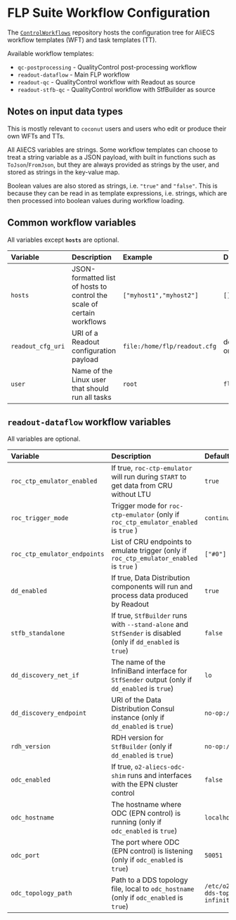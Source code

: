 # FLP Suite Workflow Configuration
The [`ControlWorkflows`](https://github.com/AliceO2Group/ControlWorkflows) repository hosts the configuration tree for AliECS workflow templates (WFT) and task templates (TT).

Available workflow templates:
* `qc-postprocessing` - QualityControl post-processing workflow
* `readout-dataflow` - Main FLP workflow
* `readout-qc` - QualityControl workflow with Readout as source
* `readout-stfb-qc` - QualityControl workflow with StfBuilder as source


## Notes on input data types

This is mostly relevant to `coconut` users and users who edit or produce their own WFTs and TTs.

All AliECS variables are strings. Some workflow templates can choose to treat a string variable as a JSON payload, with built in functions such as `ToJson`/`FromJson`, but they are always provided as strings by the user, and stored as strings in the key-value map.

Boolean values are also stored as strings, i.e. `"true"` and `"false"`. This is because they can be read in as template expressions, i.e. strings, which are then processed into boolean values during workflow loading.

## Common workflow variables

All variables except **`hosts`** are optional.

| Variable | Description | Example | Default |
| :--- | :--- | :--- | :--- |
| `hosts` | JSON-formatted list of hosts to control the scale of certain workflows | `["myhost1","myhost2"]` | `[]` |
| `readout_cfg_uri` | URI of a Readout configuration payload | `file:/home/flp/readout.cfg` | depends on WFT |
| `user` | Name of the Linux user that should run all tasks | `root` | `flp` |


## `readout-dataflow` workflow variables

All variables are optional.

| Variable | Description | Default |
| :--- | :--- | :--- |
| `roc_ctp_emulator_enabled` | If true, `roc-ctp-emulator` will run during `START` to get data from CRU without LTU | `true` |
| `roc_trigger_mode` | Trigger mode for `roc-ctp-emulator` (only if `roc_ctp_emulator_enabled` is `true` ) | `continuous` |
| `roc_ctp_emulator_endpoints` | List of CRU endpoints to emulate trigger (only if `roc_ctp_emulator_enabled` is `true` ) | `["#0"]` |
| `dd_enabled` | If true, Data Distribution components will run and process data produced by Readout | `true` |
| `stfb_standalone` | If true, `StfBuilder` runs with `--stand-alone` and `StfSender` is disabled (only if `dd_enabled` is `true`) | `false` |
| `dd_discovery_net_if` | The name of the InfiniBand interface for `StfSender` output (only if `dd_enabled` is `true`) | `lo` |
| `dd_discovery_endpoint` | URI of the Data Distribution Consul instance (only if `dd_enabled` is `true`) | `no-op://` |
| `rdh_version` | RDH version for `StfBuilder` (only if `dd_enabled` is `true`) | `no-op://` |
| `odc_enabled` | If true, `o2-aliecs-odc-shim` runs and interfaces with the EPN cluster control | `false` |
| `odc_hostname` | The hostname where ODC (EPN control) is running (only if `odc_enabled` is `true`) | `localhost` |
| `odc_port` | The port where ODC (EPN control) is listening (only if `odc_enabled` is `true`) | `50051` |
| `odc_topology_path` | Path to a DDS topology file, local to `odc_hostname` (only if `odc_enabled` is `true`) | `/etc/o2.d/odc/ex-dds-topology-infinite.xml` |
